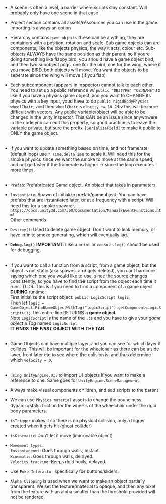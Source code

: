 - A scene is often a level, a barrier where scripts stay constant.
Will probably only have one scene in that case
- Project section contains all assets/ressources you can use in the game. Importing is always an option
- Hierarchy contains `game objects` these can be anything, they are containers with a position, rotation and scale. Sub game objects can are components, like the objects physics, the way it acts, colour etc. Sub-objects ALWAYS have the same position as their parent, so if youre doing something like flappy bird, you should have a game object bird, and then two subobject pngs, one for the bird, one for the wing, where if you move BIRD, both objects will move. You want the objects to be seperate since the wing will move (if you flap)
- Each subcomponent (appears in inspector) cannot talk to each other. You need to set up a public reference w/ `public "OBJTYPE" "OBJNAME"` so like if you have a physics game object, and you want to CHANGE its physics with a key input, youd have to do `public rigidBodyPhysics wheelChair;` and then `wheelChair.velocity += 10`. Obv this will be more difficult with vectors. Any public variable/object will be able to be changed in the unity inspector. This CAN be an issue since anywhwere in the code you can edit this property, so good practice is to leave the variable private, but sure the prefix `[SerializeField]` to make it public to ONLY the game object.
<br><br>
-   If you want to update something based on time, and not framerate (default loop) use `* Time.deltaTime` to scale it.
Will need this for the smoke physics since we want the smoke to move at the same speed, and not go faster if the framerate is higher -> since the loop executes more times.
<br><br>

-   `Prefab`: Prefabricated Game object. An object that takes in parameters
-   `Instantiate`: Spawn of initialize prefab/gameobject. You can have prefabs that are instantiated later, or at a frequency with a script. Will need this for a smoke spawner.
`https://docs.unity3d.com/560/Documentation/Manual/EventFunctions.html` 
<br>Other commands

-   `Destroy()`: Used to delete game object. Don't want to leak memory, or have infinite smoke generating, which will eventually lag.
-   **`Debug.log()`** **IMPORTANT**: Like a `print` or `console.log()` should be used for debugging.
<br><br>

-   If you want to call a function from a script, from a game object, but the object is not static (aka spawns, and gets deleted), you cant hardcore saying which one you would like to use, since the source changes consistently, so you have to find the script from the object each time it runs. TLDR: This is if you need to find a component of a game object **DURING** runtime:<br>
First initialize the script object: `public LogicScript logic;`<br>
Then let `logic = GameObject.FindGameObjectWithTag("logicScript").getComponent<LogicScript>();` This entire line RETURNS a **game object**. <br>
Note `LogicScript` is the name of the `.cs` and you have to give your *game object* a *Tag* named `LogicScript`.<br>
**IT FINDS THE *FIRST* OBJECT WITH THE TAG**
<br><br>

-   Game Objects can have multiple layer, and you can see for which layer it collides. This will be important for the wheelchair as there can be a side layer, front later etc to see where the colision is, and thus determine which `velocity = 0`.
<br><br>

-   `using UnityEngine.UI;` to import UI objects if you want to make a reference to one. Same goes for `UnityEngine.SceneManagement`.

-   Always make visual components children, and add scripts to the parent

-   We can use `Physics material` assets to change the bounciness, dynamic/static friction for the wheels of the wheelchair under the rigid body parameters.

-   `isTrigger` makes it so there is no physical collision, only a trigger created when it gets hit (ghost collider)

-   `isKinematic`: Don't let it move (immovable object)

-   `Movement types:`<br>`Instantaneous`: Goes through walls, instant. <br>`Kinematic`: Goes through walls, delayed.<br>`Velocity tracking`: Keeps rigid body, delayed.

-   Use `Poke Interactor` specifically for buttons/sliders.

-   `Alpha Clipping` is used when we want to make an object partially transparent. We set the texture/material to opaque, and then any pixel from the texture with an alpha smaller than the threshold provided will not be rendered.

